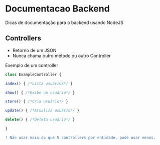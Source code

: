 # Documentacao Backend
Dicas de documentação para o backend usando NodeJS

## Controllers

- Retorno de um JSON
- Nunca chama outro método ou outro Controller

Exemplo de um controller 

```javascript
class ExampleController {

index() { /*Lista usuários*/ }

show() { /*Exibe um usuário*/ }

store() { /*Cria usuário*/ }

update() { /*Atualiza usuário*/ }

delete() { /*Deleta usuário*/ }

}
```

```diff
! Não usar mais do que 5 controllers por entidade, pode usar menos.
```
